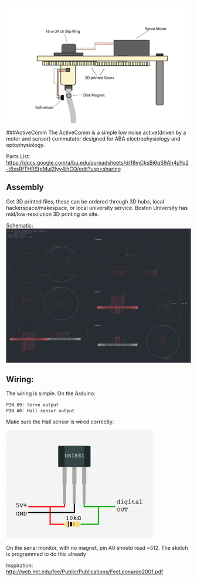 
![ScreenShot](ActiveComm.jpg)


###ActiveComm
The ActiveComm is a simple low noise active(driven by a motor and sensor) commutator designed for ABA electrophysiology and optophysiology.

Parts List:
https://docs.google.com/a/bu.edu/spreadsheets/d/18mCksBi6qS9Ah4pYq2-t6xsRfTHRStpMuj2Iyy4ihCQ/edit?usp=sharing




## Assembly

 Get 3D printed files, these can be ordered through 3D hubs, local hackerspace/makespace, or local university service.
 Boston University has mid/low-resolution 3D printing  on site.


Schematic:
![ScreenShot](schematic.png)




## Wiring:
The wiring is simple. On the Arduino:

    PIN 09: Servo output
    PIN A0: Hall sensor output


Make sure the Hall sensor is wired correctly:

![ScreenShot](hall_sensor.png)

On the serial monitor, with no magnet, pin A0 should read ~512. The sketch is programmed to do this already

Inspiration:
http://web.mit.edu/fee/Public/Publications/FeeLeonardo2001.pdf
